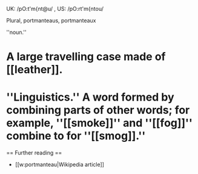 UK: /pO:t'm{nt@u/ , US: /pO:rt'm{ntou/

Plural, portmanteaus, portmanteaux

''noun.''

# A large travelling case made of [[leather]].

# ''Linguistics.''  A word formed by combining parts of other words; for example, ''[[smoke]]'' and ''[[fog]]'' combine to for ''[[smog]].''

== Further reading ==

* [[w:portmanteau|Wikipedia article]]
